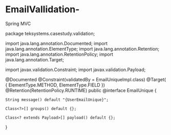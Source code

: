 # EmailVallidation-
Spring MVC


package teksystems.casestudy.validation;

import java.lang.annotation.Documented;
import java.lang.annotation.ElementType;
import java.lang.annotation.Retention;
import java.lang.annotation.RetentionPolicy;
import java.lang.annotation.Target;

import javax.validation.Constraint;
import javax.validation.Payload;

@Documented
@Constraint(validatedBy = EmailUniqueImpl.class)
@Target( { ElementType.METHOD, ElementType.FIELD })
@Retention(RetentionPolicy.RUNTIME)
public @interface EmailUnique {

	String message() default "{UserEmailUnique}";

	Class<?>[] groups() default {};

	Class<? extends Payload>[] payload() default {};

}

